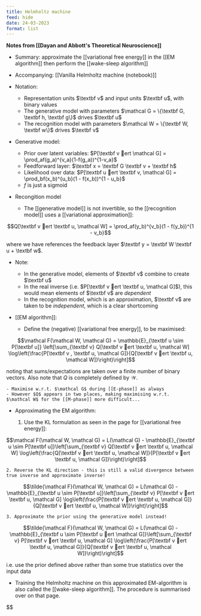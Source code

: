 ```yaml
---
title: Helmholtz machine
feed: hide
date: 24-03-2023
format: list
---
```



**Notes from [[Dayan and Abbott's Theoretical Neuroscience]]**
- Summary: approximate the [[variational free energy]] in the [[EM algorithm]] then perform the [[wake-sleep algorithm]]
- Accompanying: [[Vanilla Helmholtz machine (notebook)]]

- Notation:
	- Representation units $\textbf v$ and input units $\textbf u$, with binary values
	- The generative model with parameters $\mathcal G = \{\textbf G, \textbf h, \textbf g\}$ drives $\textbf u$
	- The recognition model with parameters $\mathcal W = \{\textbf W, \textbf w\}$ drives $\textbf v$

- Generative model:
	- Prior over latent variables: $P[\textbf v ert \mathcal G] = \prod_af(g_a)^{v_a}(1-f(g_a))^{1-v_a}$
	- Feedforward layer: $\textbf x = \textbf G \textbf v + \textbf h$
	- Likelihood over data: $P[\textbf u ert \textbf v, \mathcal G] = \prod_bf(x_b)^{u_b}(1 - f(x_b))^{1 - u_b}$
	- $f$ is just a sigmoid

- Recongition model
	- The [[generative model]] is not invertible, so the [[recognition model]] uses a [[variational approximation]]:

$$Q[\textbf v ert \textbf u, \mathcal W] = \prod_af(y_b)^{v_b}(1 - f(y_b))^{1 - v_b}$$

where we have references the feedback layer $\textbf y = \textbf W \textbf u + \textbf w$.

- Note:
	- In the generative model, elements of $\textbf v$ combine to create $\textbf u$
	- In the real inverse (i.e. $P[\textbf v ert \textbf u, \mathcal G]$), this would mean elements of $\textbf v$ are *dependent*
	- In the recognition model, which is an approximation, $\textbf v$ are taken to be *independent*, which is a clear shortcoming

- [[EM algorithm]]:
	- Define the (negative) [[variational free energy]], to be maximised:

$$\mathcal F(\mathcal W, \mathcal G) = \mathbb{E}_{\textbf u \sim P[\textbf u]} \left[\sum_{\textbf v} Q[\textbf v ert \textbf u, \mathcal W] \log\left(\frac{P[\textbf v , \textbf u, \mathcal G]}{Q[\textbf v ert \textbf u, \mathcal W]}\right)\right]$$

noting that sums/expectations are taken over a finite number of binary vectors. Also note that $Q$ is completely defined by $\mathcal W$.
	
	- Maximise w.r.t. $\mathcal G$ during [[E-phase]] as always
	- However $Q$ appears in two places, making maximising w.r.t. $\mathcal W$ for the [[M-phase]] more difficult...

- Approximating the EM algorithm:
	
	1. Use the KL formulation as seen in the page for [[variational free energy]]: 

$$\mathcal F(\mathcal W, \mathcal G) = L(\mathcal G) - \mathbb{E}_{\textbf u \sim P[\textbf u]}\left[\sum_{\textbf v} Q[\textbf v ert \textbf u, \mathcal W] \log\left(\frac{Q[\textbf v ert \textbf u, \mathcal W]}{P[\textbf v ert \textbf u, \mathcal G]}\right)\right]$$


	2. Reverse the KL direction - this is still a valid divergence between true inverse and approximate inverse! 

$$\tilde{\mathcal F}(\mathcal W, \mathcal G) = L(\mathcal G) - \mathbb{E}_{\textbf u \sim P[\textbf u]}\left[\sum_{\textbf v} P[\textbf v ert \textbf u, \mathcal G] \log\left(\frac{P[\textbf v ert \textbf u, \mathcal G]}{Q[\textbf v ert \textbf u, \mathcal W]}\right)\right]$$


	3. Approximate the prior using the generative model instead! 

$$\tilde{\mathcal F}(\mathcal W, \mathcal G) = L(\mathcal G) - \mathbb{E}_{\textbf u \sim P[\textbf u ert \mathcal G]}\left[\sum_{\textbf v} P[\textbf v ert \textbf u, \mathcal G] \log\left(\frac{P[\textbf v ert \textbf u, \mathcal G]}{Q[\textbf v ert \textbf u, \mathcal W]}\right)\right]$$

i.e. use the prior defined above rather than some true statistics over the input data

- Training the Helmholtz machine on this approximated EM-algorithm is also called the [[wake-sleep algorithm]]. The procedure is summarised over on that page.

$$